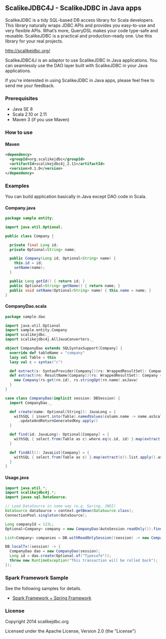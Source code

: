 ## ScalikeJDBC4J - ScalikeJDBC in Java apps

ScalikeJDBC is a tidy SQL-based DB access library for Scala developers. This library naturally wraps JDBC APIs and provides you easy-to-use and very flexible APIs. What’s more, QueryDSL makes your code type-safe and reusable. ScalikeJDBC is a practical and production-ready one. Use this library for your real projects.

http://scalikejdbc.org/

ScalikeJDBC4J is an adaptor to use ScalikeJDBC in Java applications. You can seamlessly use the DAO layer built with ScalikeJDBC in your Java applications.

If you're interested in using ScalikeJDBC in Java apps, please feel free to send me your feedback.

### Prerequisites

- Java SE 8
- Scala 2.10 or 2.11
- Maven 3 (if you use Maven)

### How to use

#### Maven

```xml
<dependency>
  <groupId>org.scalikejdbc</groupId>
  <artifactId>scalikejdbc4j_2.11</artifactId>
  <version>0.1.0</version>
</dependency>
```

### Examples

You can build application basically in Java except DAO code in Scala.

#### Company.java

```java
package sample.entity;

import java.util.Optional;

public class Company {

  private final Long id;
  private Optional<String> name;

  public Company(Long id, Optional<String> name) {
    this.id = id;
    setName(name);
  }

  public Long getId() { return id; }
  public Optional<String> getName() { return name; }
  public void setName(Optional<String> name) { this.name = name; }
}
```

#### CompanyDao.scala

```scala
package sample.dao

import java.util.Optional
import sample.entity.Company
import scalikejdbc._
import scalikejdbc4j.AllJavaConverters._

object CompanyDao extends SQLSyntaxSupport[Company] {
  override def tableName = "company"
  lazy val Table = this
  lazy val c = syntax("c")

  def extract(s: SyntaxProvider[Company])(rs: WrappedResultSet): Company = extract(s.resultName)(rs)
  def extract(rn: ResultName[Company])(rs: WrappedResultSet): Company = {
    new Company(rs.get(rn.id), rs.stringOpt(rn.name).asJava)
  }
}

case class CompanyDao(implicit session: DBSession) {
  import CompanyDao._

  def create(name: Optional[String]): JavaLong = {
    withSQL { insert.into(Table).namedValues(column.name -> name.asScala) }
      .updateAndReturnGeneratedKey.apply()
  }

  def find(id: JavaLong): Optional[Company] = {
    withSQL { select.from(Table as c).where.eq(c.id, id) }.map(extract(c)).single.apply().asJava
  }

  def findAll(): JavaList[Company] = {
    withSQL { select.from(Table as c) }.map(extract(c)).list.apply().asJava
  }
}
```

#### Usage.java

```java
import java.util.*;
import scalikejdbc4j.*;
import javax.sql.DataSource;

// Load DataSource in some way (e.g. Spring, JNDI)
DataSource dataSource = context.getBean(DataSource.class);
ConnectionPool.singleton(dataSource);

Long companyId = 123L;
Optional<Company> company = new CompanyDao(AutoSession.readOnly()).find(companyId);

List<Company> companies = DB.withReadOnlySession((session) -> new CompanyDao(session).findAll());

DB.localTx((session) -> {
  CompanyDao dao = new CompanyDao(session);
  Long id = dao.create(Optional.of("Typesafe"));
  throw new RuntimeException("This transaction will be rolled back");
});
```

### Spark Framework Sample

See the following samples for details.

- [Spark Framework + Spring Framework](https://github.com/scalikejdbc/scalikejdbc4j/tree/master/samples/spark)

### License

Copyright 2014 scalikejdbc.org

Licensed under the Apache License, Version 2.0 (the "License")


